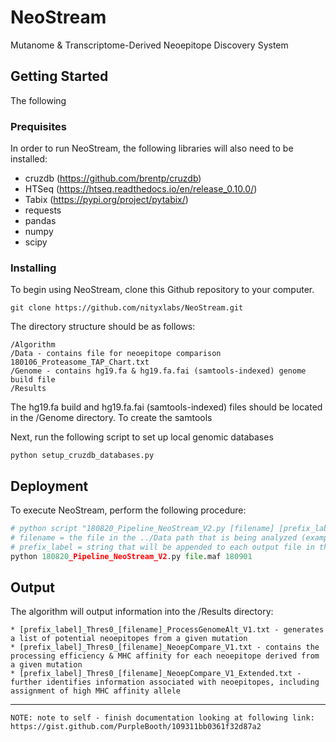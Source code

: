 # NeoStream
Mutanome &amp; Transcriptome-Derived Neoepitope Discovery System

## Getting Started

The following

### Prequisites 

In order to run NeoStream, the following libraries will also need to be installed:
* cruzdb (https://github.com/brentp/cruzdb)
* HTSeq (https://htseq.readthedocs.io/en/release_0.10.0/)
* Tabix (https://pypi.org/project/pytabix/)
* requests
* pandas
* numpy
* scipy

### Installing

To begin using NeoStream, clone this Github repository to your computer.

```
git clone https://github.com/nityxlabs/NeoStream.git
```

The directory structure should be as follows:

```
/Algorithm
/Data - contains file for neoepitope comparison 180106_Proteasome_TAP_Chart.txt
/Genome - contains hg19.fa & hg19.fa.fai (samtools-indexed) genome build file
/Results
```

The hg19.fa build and hg19.fa.fai (samtools-indexed) files should be located in the /Genome directory. To create the samtools

Next, run the following script to set up local genomic databases
```
python setup_cruzdb_databases.py
```

## Deployment

To execute NeoStream, perform the following procedure:

```py
# python script "180820_Pipeline_NeoStream_V2.py [filename] [prefix_label]"
# filename = the file in the ../Data path that is being analyzed (example: PDAC.final.somatic.maf)
# prefix_label = string that will be appended to each output file in the /Results directory (example: 180901)
python 180820_Pipeline_NeoStream_V2.py file.maf 180901
```

## Output

The algorithm will output information into the /Results directory:

```
* [prefix_label]_Thres0_[filename]_ProcessGenomeAlt_V1.txt - generates a list of potential neoepitopes from a given mutation
* [prefix_label]_Thres0_[filename]_NeoepCompare_V1.txt - contains the processing efficiency & MHC affinity for each neoepitope derived from a given mutation
* [prefix_label]_Thres0_[filename]_NeoepCompare_V1_Extended.txt - further identifies information associated with neoepitopes, including assignment of high MHC affinity allele
```

---------
```
NOTE: note to self - finish documentation looking at following link: https://gist.github.com/PurpleBooth/109311bb0361f32d87a2
```
